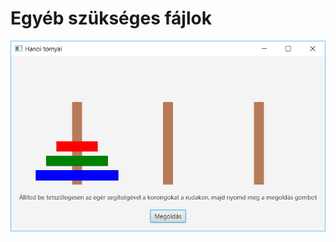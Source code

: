 # Egyéb szükséges fájlok
![screenshot](https://github.com/Pethical/TowerOfHanoi/blob/master/doc/gui-screeshot.PNG?raw=true)
